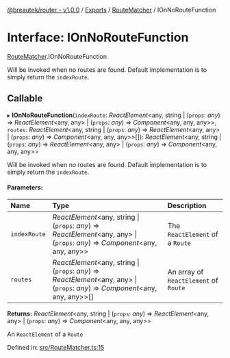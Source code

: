 [@breautek/router - v1.0.0](../README.md) / [Exports](../modules.md) / [RouteMatcher](../modules/routematcher.md) / IOnNoRouteFunction

# Interface: IOnNoRouteFunction

[RouteMatcher](../modules/routematcher.md).IOnNoRouteFunction

Will be invoked when no routes are found. Default implementation is to simply return the `indexRoute`.

## Callable

▸ **IOnNoRouteFunction**(`indexRoute`: *ReactElement*<any, string \| (`props`: *any*) => *ReactElement*<any, any\> \| (`props`: *any*) => *Component*<any, any, any\>\>, `routes`: *ReactElement*<any, string \| (`props`: *any*) => *ReactElement*<any, any\> \| (`props`: *any*) => *Component*<any, any, any\>\>[]): *ReactElement*<any, string \| (`props`: *any*) => *ReactElement*<any, any\> \| (`props`: *any*) => *Component*<any, any, any\>\>

Will be invoked when no routes are found. Default implementation is to simply return the `indexRoute`.

#### Parameters:

Name | Type | Description |
:------ | :------ | :------ |
`indexRoute` | *ReactElement*<any, string \| (`props`: *any*) => *ReactElement*<any, any\> \| (`props`: *any*) => *Component*<any, any, any\>\> | The `ReactElement` of a `Route`   |
`routes` | *ReactElement*<any, string \| (`props`: *any*) => *ReactElement*<any, any\> \| (`props`: *any*) => *Component*<any, any, any\>\>[] | An array of `ReactElement` of `Route`   |

**Returns:** *ReactElement*<any, string \| (`props`: *any*) => *ReactElement*<any, any\> \| (`props`: *any*) => *Component*<any, any, any\>\>

An `ReactElement` of a `Route`

Defined in: [src/RouteMatcher.ts:15](https://github.com/breautek/router/blob/6c82bce/src/RouteMatcher.ts#L15)
